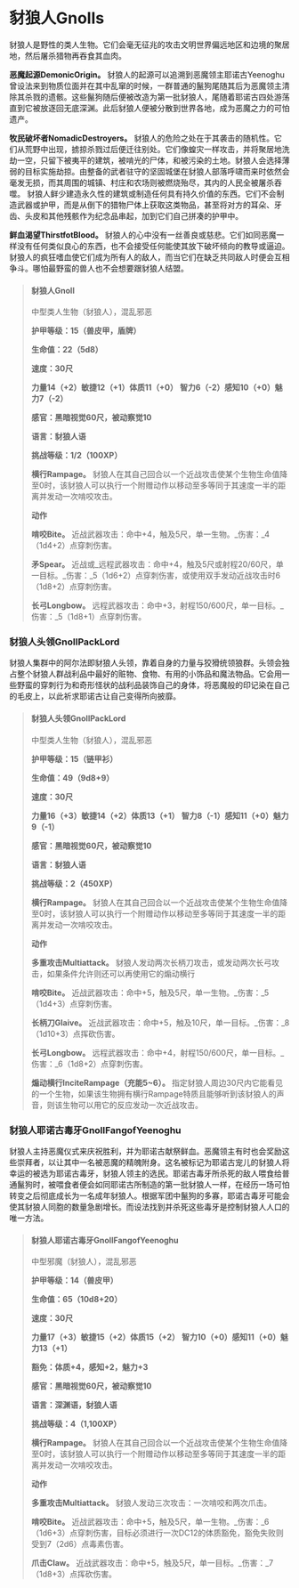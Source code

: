 # 豺狼人Gnolls

豺狼人是野性的类人生物。它们会毫无征兆的攻击文明世界偏远地区和边境的聚居地，然后屠杀猎物再吞食其血肉。

**恶魔起源DemonicOrigin。** 豺狼人的起源可以追溯到恶魔领主耶诺古Yeenoghu曾设法来到物质位面并在其中乱窜的时候，一群普通的鬣狗尾随其后为恶魔领主清除其杀戮的遗骸。这些鬣狗随后便被改造为第一批豺狼人，尾随着耶诺古四处游荡直到它被放逐回无底深渊。此后豺狼人便被分散到世界各地，成为恶魔之力的可怕遗产。

**牧民破坏者NomadicDestroyers。** 豺狼人的危险之处在于其袭击的随机性。它们从荒野中出现，掳掠杀戮过后便迁往别处。它们像蝗灾一样攻击，并将聚居地洗劫一空，只留下被夷平的建筑，被啃光的尸体，和被污染的土地。豺狼人会选择薄弱的目标实施劫掠。由整备的武者驻守的坚固城堡在豺狼人部落呼啸而来时依然会毫发无损，而其周围的城镇、村庄和农场则被燃烧殆尽，其内的人民全被屠杀吞噬。
豺狼人鲜少建造永久性的建筑或制造任何具有持久价值的东西。它们不会制造武器或护甲，而是从倒下的猎物尸体上获取这类物品，甚至将对方的耳朵、牙齿、头皮和其他残骸作为纪念品串起，加到它们自己拼凑的护甲中。

**鲜血渴望ThirstfotBlood。** 豺狼人的心中没有一丝善良或慈悲。它们如同恶魔一样没有任何类似良心的东西，也不会接受任何能使其放下破坏倾向的教导或逼迫。豺狼人的疯狂嗜血使它们成为所有人的敌人，而当它们在缺乏共同敌人时便会互相争斗。哪怕最野蛮的兽人也不会想要跟豺狼人结盟。

> #### 豺狼人Gnoll
>
> 中型类人生物（豺狼人），混乱邪恶
>
> **护甲等级：15（兽皮甲，盾牌）**
>
> **生命值：22（5d8）**
>
> **速度：30尺**
>
> **力量14（+2）敏捷12（+1）体质11（+0）**
> **智力6（-2）感知10（+0）魅力7（-2）**
>
> **感官：黑暗视觉60尺，被动察觉10**
>
> **语言：豺狼人语**
>
> **挑战等级：1/2（100XP）**
>
> **横行Rampage。** 豺狼人在其自己回合以一个近战攻击使某个生物生命值降至0时，该豺狼人可以执行一个附赠动作以移动至多等同于其速度一半的距离并发动一次啃咬攻击。
>
> **动作**
>
> **啃咬Bite。** 近战武器攻击：命中+4，触及5尺，单一生物。_伤害：_4（1d4+2）点穿刺伤害。
>
> **矛Spear。** 近战或_远程武器攻击：命中+4，触及5尺或射程20/60尺，单一目标。_伤害：_5（1d6+2）点穿刺伤害，或使用双手发动近战攻击时6（1d8+2）点穿刺伤害。
>
> **长弓Longbow。** 远程武器攻击：命中+3，射程150/600尺，单一目标。_伤害：_5（1d8+1）点穿刺伤害。

### **豺狼人头领GnollPackLord**

豺狼人集群中的阿尔法即豺狼人头领，靠着自身的力量与狡猾统领狼群。头领会独占整个豺狼人群战利品中最好的赃物、食物、有用的小饰品和魔法物品。它会用一些野蛮的穿刺行为和奇形怪状的战利品装饰自己的身体，将恶魔般的印记染在自己的毛皮上，以此祈求耶诺古让自己变得所向披靡。

> #### 豺狼人头领GnollPackLord
>
> 中型类人生物（豺狼人），混乱邪恶
>
> **护甲等级：15（链甲衫）**
>
> **生命值：49（9d8+9）**
>
> **速度：30尺**
>
> **力量16（+3）敏捷14（+2）体质13（+1）**
> **智力8（-1）感知11（+0）魅力9（-1）**
>
> **感官：黑暗视觉60尺，被动察觉10**
>
> **语言：豺狼人语**
>
> **挑战等级：2（450XP）**
>
> **横行Rampage。** 豺狼人在其自己回合以一个近战攻击使某个生物生命值降至0时，该豺狼人可以执行一个附赠动作以移动至多等同于其速度一半的距离并发动一次啃咬攻击。
>
> **动作**
>
> **多重攻击Multiattack。** 豺狼人发动两次长柄刀攻击，或发动两次长弓攻击，如果条件允许则还可以再使用它的煽动横行
>
> **啃咬Bite。** 近战武器攻击：命中+5，触及5尺，单一生物。_伤害：_5（1d4+3）点穿刺伤害。
>
> **长柄刀Glaive。** 近战武器攻击：命中+5，触及10尺，单一目标。_伤害：_8（1d10+3）点挥砍伤害。
>
> **长弓Longbow。** 远程武器攻击：命中+4，射程150/600尺，单一目标。_伤害：_6（1d8+2）点穿刺伤害。
>
> **煽动横行InciteRampage（充能5~6）。** 指定豺狼人周边30尺内它能看见的一个生物，如果该生物拥有横行Rampage特质且能够听到该豺狼人的声音，则该生物可以用它的反应发动一次近战攻击。

### **豺狼人耶诺古毒牙GnollFangofYeenoghu**

豺狼人主持恶魔仪式来庆祝胜利，并为耶诺古献祭鲜血。恶魔领主有时也会奖励这些崇拜者，以让其中一名被恶魔的精魄附身。这名被标记为耶诺古宠儿的豺狼人将幸运的被选为耶诺古毒牙，豺狼人领主的选民。耶诺古毒牙所杀死的敌人喂食给普通鬣狗时，被喂食者便会如同耶诺古所制造的第一批豺狼人一样，在经历一场可怕转变之后彻底成长为一名成年豺狼人。根据军团中鬣狗的多寡，耶诺古毒牙可能会使其豺狼人同胞的数量急剧增长。而设法找到并杀死这些毒牙是控制豺狼人人口的唯一方法。

> #### 豺狼人耶诺古毒牙GnollFangofYeenoghu
>
> 中型邪魔（豺狼人），混乱邪恶
>
> **护甲等级：14（兽皮甲）**
>
> **生命值：65（10d8+20）**
>
> **速度：30尺**
>
> **力量17（+3）敏捷15（+2）体质15（+2）**
> **智力10（+0）感知11（+0）魅力13（+1）**
>
> **豁免：体质+4，感知+2，魅力+3**
>
> **感官：黑暗视觉60尺，被动察觉10**
>
> **语言：深渊语，豺狼人语**
>
> **挑战等级：4（1,100XP）**
>
> **横行Rampage。** 豺狼人在其自己回合以一个近战攻击使某个生物生命值降至0时，该豺狼人可以执行一个附赠动作以移动至多等同于其速度一半的距离并发动一次啃咬攻击。
>
> **动作**
>
> **多重攻击Multiattack。** 豺狼人发动三次攻击：一次啃咬和两次爪击。
>
> **啃咬Bite。** 近战武器攻击：命中+5，触及5尺，单一生物。_伤害：_6（1d6+3）点穿刺伤害，目标必须进行一次DC12的体质豁免，豁免失败则受到7（2d6）点毒素伤害。
>
> **爪击Claw。** 近战武器攻击：命中+5，触及5尺，单一目标。_伤害：_7（1d8+3）点挥砍伤害。

